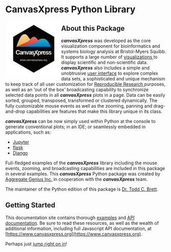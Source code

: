# CanvasXpress Python Library

<a href="https://www.canvasxpress.org">
<img src="images/hexagon.png" align="left" width="175"></a>

## About this Package

***canvasXpress*** was developed as the core visualization component for bioinformatics and systems biology analysis
at Bristol-Myers Squibb. It supports a large number of [visualizations ](https://www.canvasxpress.org/examples.html) 
to display scientific and non-scientific data. ***canvasXpress*** also includes a simple and unobtrusive
[user interface](https://www.canvasxpress.org/docs/interface.html) to explore complex data sets, a sophisticated and
unique mechanism to keep track of all user customization for
[Reproducible Research ](https://www.canvasxpress.org/docs/audit.html) purposes, as well as an 'out of the box'
broadcasting capability to synchronize selected data points in all ***canvasXpress*** plots in a page. Data can
be easily sorted, grouped, transposed, transformed or clustered dynamically. The fully customizable mouse events
as well as the zooming, panning and drag-and-drop capabilities are features that make this library unique in its
class.

***canvasXpress*** can be now simply used within Python at the console to generate conventional plots; in an IDE;
or seamlessly embedded in applications, such as:

- [Jupyter](https://jupyter.org/)
- [flask](https://flask.palletsprojects.com/en/1.1.x/)
- [Django](https://www.djangoproject.com/)

Full-fledged examples of the ***canvasXpress*** library including the mouse events, zooming, and broadcasting
capabilities are included in this package in several examples.  This ***canvasXpress*** Python package was
created by [Aggregate Genius Inc.](https://www.aggregate-genius.com) in cooperation with the ***canvasXpress***
team.

The maintainer of the Python edition of this package is [Dr. Todd C. Brett](https://github.com/docinfosci).

## Getting Started

This documentation site contains thorough [examples](examples/) and [API documentation](api-documentation/).
Be sure to read these resources, as well as the wealth of additional information, including full Javascript 
API documentation, at [https://www.canvasxpress.org](https://www.canvasxpress.org).

Perhaps just [jump right on in](examples/)!
